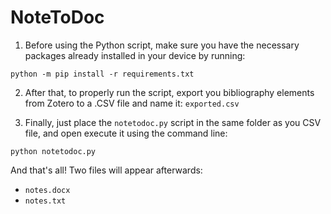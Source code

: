 # NoteToDoc

1. Before using the Python script, make sure you have the necessary packages already installed in your device by running:

`python -m pip install -r requirements.txt`

2. After that, to properly run the script, export you bibliography elements from Zotero to a .CSV file and name it: `exported.csv`

3. Finally, just place the `notetodoc.py` script in the same folder as you CSV file, and open execute it using the command line:

`python notetodoc.py`

And that's all! Two files will appear afterwards:
* `notes.docx`
* `notes.txt`
